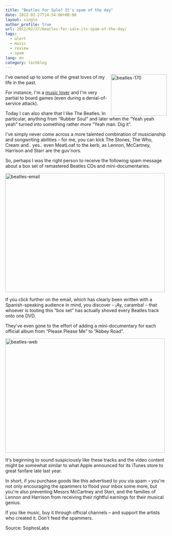 ```yaml
---
title: "Beatles for Sale? It's spam of the day"
date: 2012-02-27T14:54:00+00:00
layout: single
author_profile: true
url: 2012/02/27/beatles-for-sale-its-spam-of-the-day/
tags:
  - alert
  - music
  - review
  - spam
lang: en
category: techblog
---
```

[<img title="beatles-170" border="0" alt="beatles-170" align="right" src="http://lh6.ggpht.com/-pxb0j4qqpWA/T0uRzNlW2nI/AAAAAAAAE-o/i8nCsHzTlXI/beatles-170_thumb.jpg?imgmax=800" width="174" height="129" />](http://lh6.ggpht.com/-cqy7RKTDxdg/T0uRt1N_JXI/AAAAAAAAE-g/0liQmX2uRoM/s1600-h/beatles-170%25255B2%25255D.jpg)I've owned up to some of the great loves of my life in the past. 

For instance, I'm a <a href="http://www.last.fm/user/omidfarhang" target="_blank">music lover</a> and I'm very partial to board games (even during a denial-of-service attack). 

Today I can also share that I like The Beatles. In particular, anything from “Rubber Soul” and later when the “Yeah yeah yeah” turned into something rather more “Yeah man. Dig it”. 

I've simply never come across a more talented combination of musicianship and songwriting abilities – for me, you can kick The Stones, The Who, Cream and.. yes.. even MeatLoaf to the kerb, as Lennon, McCartney, Harrison and Starr are the guv'nors. 

So, perhaps I was the right person to receive the following spam message about a box set of remastered Beatles CDs and mini-documentaries. 

[<img title="beatles-email" border="0" alt="beatles-email" src="http://lh5.ggpht.com/-KqdIRMHds60/T0uR9KPN2qI/AAAAAAAAE-4/iKNhQNZxThc/beatles-email_thumb%25255B2%25255D.jpg?imgmax=800" width="498" height="371" />](http://lh4.ggpht.com/-tHjnOmSm6xs/T0uR3RGz8yI/AAAAAAAAE-w/6xzoYepUwKQ/s1600-h/beatles-email%25255B4%25255D.jpg) 

If you click further on the email, which has clearly been written with a Spanish-speaking audience in mind, you discover – ¡Ay, caramba! – that whoever is touting this “box set” has actually shoved every Beatles track onto one DVD. 

They've even gone to the effort of adding a mini-documentary for each official album from “Please Please Me” to “Abbey Road”. 

[<img title="beatles-web" border="0" alt="beatles-web" src="http://lh5.ggpht.com/-8D96iBRdQX0/T0uSEcF8slI/AAAAAAAAE_I/Pckde8ao7r0/beatles-web_thumb%25255B2%25255D.jpg?imgmax=800" width="498" height="356" />](http://lh4.ggpht.com/-ZdibHHQvZAg/T0uSBGjc-xI/AAAAAAAAE_A/1omNpNx3i1A/s1600-h/beatles-web%25255B4%25255D.jpg) 

It's beginning to sound suspiciously like these tracks and the video content might be somewhat similar to what Apple announced for its iTunes store to great fanfare late last year. 

In short, if you purchase goods like this advertised to you via spam – you're not only encouraging the spammers to flood your inbox some more, but you're also preventing Messrs McCartney and Starr, and the families of Lennon and Harrison from receiving their rightful earnings for their musical genius. 

If you like music, buy it through official channels – and support the artists who created it. Don't feed the spammers. 

Source: SophosLabs